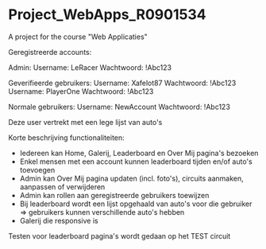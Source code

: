 # Project_WebApps_R0901534
A project for the course "Web Applicaties"


Geregistreerde accounts:

Admin:
Username: LeRacer
Wachtwoord: !Abc123

Geverifieerde gebruikers:
Username: Xafelot87
Wachtwoord: !Abc123
Username: PlayerOne
Wachtwoord: !Abc123

Normale gebruikers:
Username: NewAccount
Wachtwoord: !Abc123

Deze user vertrekt met een lege lijst van auto's 

Korte beschrijving functionaliteiten:
- Iedereen kan Home, Galerij, Leaderboard en Over Mij pagina's bezoeken
- Enkel mensen met een account kunnen leaderboard tijden en/of auto's toevoegen
- Admin kan Over Mij pagina updaten (incl. foto's), circuits aanmaken, aanpassen of verwijderen
- Admin kan rollen aan geregistreerde gebruikers toewijzen
- Bij leaderboard wordt een lijst opgehaald van auto's voor die gebruiker => gebruikers kunnen verschillende auto's hebben
- Galerij die responsive is 

Testen voor leaderboard pagina's wordt gedaan op het TEST circuit
